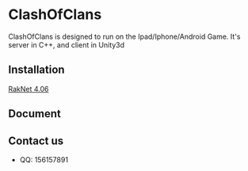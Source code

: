 ClashOfClans 
==================

ClashOfClans is designed to run on the Ipad/Iphone/Android Game.
It's server in C++, and client in Unity3d
	
Installation
-------------
[RakNet 4.06][1]

Document
------------------

	
Contact us
------------------
   * QQ: 156157891
   
[1]: http://www.jenkinssoftware.com/raknet/manual/index.html "RakNet"